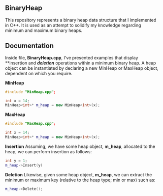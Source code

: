 ## BinaryHeap

This repository represents a binary heap data structure that I implemented in C++. 
It is used as an attempt to solidify my knowledge regarding minimum and maximum binary heaps.

## Documentation

Inside file, **BinaryHeap.cpp**, I've presented examples that display **insertion and ***deletion*** operations within a minimum 
binary heap. A heap object can be instantiated by declaring a new MinHeap or MaxHeap object, dependent on which you require.

**MinHeap**  
```c++
#include "MinHeap.cpp";

int x = 14;
MinHeap<int>* m_heap = new MinHeap<int>(x);

```

**MaxHeap**  
```c++
#include "MaxHeap.cpp";

int x = 14;
MinHeap<int>* m_heap = new MinHeap<int>(x);

```

**Insertion**
Assuming, we have some heap object, **m_heap**, allocated to the heap, we can perform insertion as follows:

```c++
int y = 1;
m_heap->Insert(y)
```

**Deletion**
Likewise, given some heap object, **m_heap**, we can extract the minimum or maximum key (relative to the heap type; min or max) such as:

```c++
m_heap->Delete();
```
